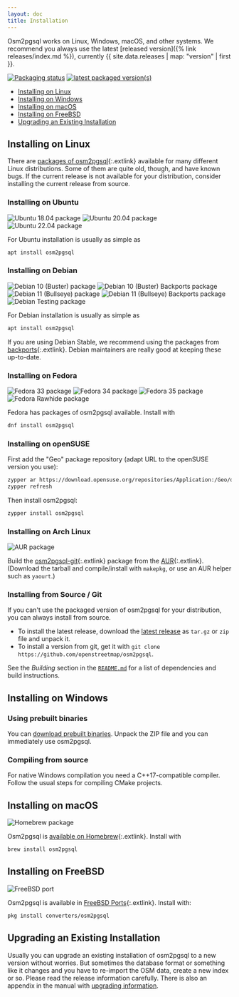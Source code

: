 ```yaml
---
layout: doc
title: Installation
---
```


Osm2pgsql works on Linux, Windows, macOS, and other systems. We recommend you
always use the latest [released version]({% link releases/index.md %}),
currently {{ site.data.releases | map: "version" | first }}.

[![Packaging status](https://repology.org/badge/tiny-repos/osm2pgsql.svg)](https://repology.org/project/osm2pgsql/versions)
[![latest packaged version(s)](https://repology.org/badge/latest-versions/osm2pgsql.svg)](https://repology.org/project/osm2pgsql/versions)

<ul>
    <li><a href="#installing-on-linux">Installing on Linux</a></li>
    <li><a href="#installing-on-windows">Installing on Windows</a></li>
    <li><a href="#installing-on-macos">Installing on macOS</a></li>
    <li><a href="#installing-on-freebsd">Installing on FreeBSD</a></li>
    <li><a href="#upgrading-an-existing-installation">Upgrading an Existing Installation</a></li>
</ul>

<section markdown="1">

## <img alt="" src="{% link img/linux.png %}"/>Installing on Linux

There are [packages of
osm2pgsql](https://repology.org/project/osm2pgsql/versions){:.extlink}
available for many different Linux distributions. Some of them are quite old,
though, and have known bugs. If the current release is not available for your
distribution, consider installing the current release from source.

### <img alt="" src="{% link img/ubuntu.png %}"/>Installing on Ubuntu

![Ubuntu 18.04 package](https://repology.org/badge/version-for-repo/ubuntu_18_04/osm2pgsql.svg)
![Ubuntu 20.04 package](https://repology.org/badge/version-for-repo/ubuntu_20_04/osm2pgsql.svg)
![Ubuntu 22.04 package](https://repology.org/badge/version-for-repo/ubuntu_22_04/osm2pgsql.svg)

For Ubuntu installation is usually as simple as

```sh
apt install osm2pgsql
```

### <img alt="" src="{% link img/debian.svg %}"/>Installing on Debian

![Debian 10 (Buster) package](https://repology.org/badge/version-for-repo/debian_10/osm2pgsql.svg)
![Debian 10 (Buster) Backports package](https://repology.org/badge/version-for-repo/debian_10_backports/osm2pgsql.svg)
![Debian 11 (Bullseye) package](https://repology.org/badge/version-for-repo/debian_11/osm2pgsql.svg)
![Debian 11 (Bullseye) Backports package](https://repology.org/badge/version-for-repo/debian_11_backports/osm2pgsql.svg)
![Debian Testing package](https://repology.org/badge/version-for-repo/debian_12/osm2pgsql.svg)

For Debian installation is usually as simple as

```sh
apt install osm2pgsql
```

If you are using Debian Stable, we recommend using the packages from
[backports](https://backports.debian.org/){:.extlink}. Debian maintainers are
really good at keeping these up-to-date.

### <img alt="" src="{% link img/fedora.svg %}"/>Installing on Fedora

![Fedora 33 package](https://repology.org/badge/version-for-repo/fedora_33/osm2pgsql.svg)
![Fedora 34 package](https://repology.org/badge/version-for-repo/fedora_34/osm2pgsql.svg)
![Fedora 35 package](https://repology.org/badge/version-for-repo/fedora_35/osm2pgsql.svg)
![Fedora Rawhide package](https://repology.org/badge/version-for-repo/fedora_rawhide/osm2pgsql.svg)

Fedora has packages of osm2pgsql available. Install with

```sh
dnf install osm2pgsql
```

### <img alt="" src="{% link img/opensuse.svg %}"/>Installing on openSUSE

First add the "Geo" package repository (adapt URL to the openSUSE version you
use):

```sh
zypper ar https://download.opensuse.org/repositories/Application:/Geo/openSUSE_Leap_15.2/ "Geo"
zypper refresh
```

Then install osm2pgsql:

```sh
zypper install osm2pgsql
```

### <img alt="" src="{% link img/arch.svg %}"/>Installing on Arch Linux

![AUR package](https://repology.org/badge/version-for-repo/aur/osm2pgsql.svg)

Build the
[osm2pgsql-git](https://aur.archlinux.org/packages/osm2pgsql-git/){:.extlink}
package from the
[AUR](https://wiki.archlinux.org/title/Arch_User_Repository){:.extlink}.
(Download the tarball and compile/install with `makepkg`, or use an AUR helper
such as `yaourt`.)

### Installing from Source / Git

If you can't use the packaged version of osm2pgsql for your distribution, you
can always install from source.

* To install the latest release, download the
  [latest release](https://github.com/openstreetmap/osm2pgsql/releases/latest)
  as `tar.gz` or `zip` file and unpack it.
* To install a version from git, get it with `git clone
  https://github.com/openstreetmap/osm2pgsql`.

See the *Building* section in the
[`README.md`](https://github.com/openstreetmap/osm2pgsql/blob/master/README.md)
for a list of dependencies and build instructions.

</section>
<section markdown="1">

## <img alt="" src="{% link img/windows.png %}"/>Installing on Windows

### Using prebuilt binaries

You can [download prebuilt binaries](/download/windows/). Unpack the ZIP file
and you can immediately use osm2pgsql.

### Compiling from source

For native Windows compilation you need a C++17-compatible compiler. Follow the
usual steps for compiling CMake projects.

</section>
<section markdown="1">

## <img alt="" src="{% link img/apple.png %}"/>Installing on macOS

![Homebrew package](https://repology.org/badge/version-for-repo/homebrew/osm2pgsql.svg)

Osm2pgsql is [available on
Homebrew](https://formulae.brew.sh/formula/osm2pgsql){:.extlink}. Install with

```sh
brew install osm2pgsql
```

</section>
<section markdown="1">

## <img alt="" src="{% link img/freebsd.png %}"/>Installing on FreeBSD

![FreeBSD port](https://repology.org/badge/version-for-repo/freebsd/osm2pgsql.svg)

Osm2pgsql is available in [FreeBSD
Ports](https://ports.freebsd.org/cgi/ports.cgi?query=osm2pgsql){:.extlink}.
Install with:

```sh
pkg install converters/osm2pgsql
```

</section>
<section markdown="1">

## Upgrading an Existing Installation

Usually you can upgrade an existing installation of osm2pgsql to a new version
without worries. But sometimes the database format or something like it changes
and you have to re-import the OSM data, create a new index or so. Please read
the release information carefully. There is also an appendix in the manual with
[upgrading information](manual.html#upgrading).

</section>
